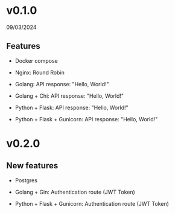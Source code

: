 # v0.1.0

09/03/2024

## Features

- Docker compose

- Nginx: Round Robin

- Golang: API response: "Hello, World!"

- Golang + Chi: API response: "Hello, World!"

- Python + Flask: API response: "Hello, World!"

- Python + Flask + Gunicorn: API response: "Hello, World!"

# v0.2.0

## New features

- Postgres

- Golang + Gin: Authentication route (JWT Token)

- Python + Flask + Gunicorn: Authentication route (JWT Token)

